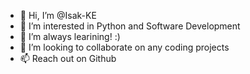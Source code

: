 - 👋 Hi, I’m @Isak-KE
- 👀 I’m interested in Python and Software Development
- 🌱 I’m always learining! :)
- 💞️ I’m looking to collaborate on any coding projects
- 📫 Reach out on Github

<!---
Isak-KE/Isak-KE is a ✨ special ✨ repository because its `README.md` (this file) appears on your GitHub profile.
You can click the Preview link to take a look at your changes.
--->
